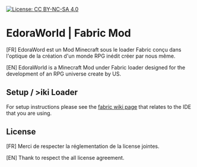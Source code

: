[![License: CC BY-NC-SA 4.0](https://img.shields.io/badge/License-CC%20BY--NC--SA%204.0-lightgrey.svg)](http://creativecommons.org/licenses/by-nc-sa/4.0/)
# EdoraWorld | Fabric Mod

[FR] EdoraWord est un Mod Minecraft sous le loader Fabric conçu dans l'optique de la création d'un monde RPG inédit créer par nous même.

[EN] EdoraWorld is a Minecraft Mod under Fabric loader designed for the development of an RPG universe create by US. 

## Setup / >iki Loader
For setup instructions please see the [fabric wiki page](https://fabricmc.net/wiki/tutorial:setup) that relates to the IDE that you are using.

## License
[FR] Merci de respecter la réglementation de la license jointes.

[EN] Thank to respect the all license agreement.
